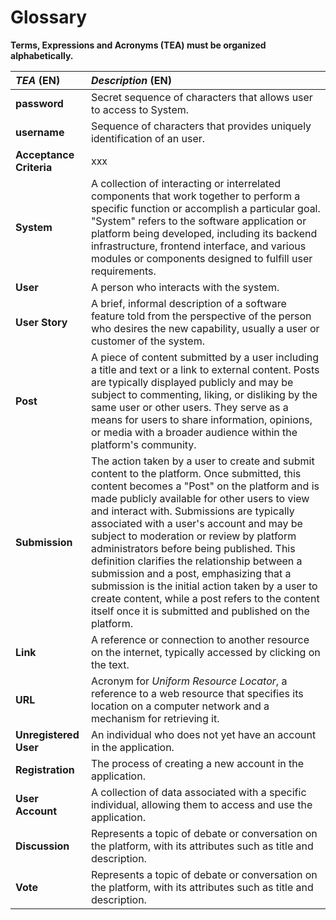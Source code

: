 # Glossary

**Terms, Expressions and Acronyms (TEA) must be organized alphabetically.**



| **_TEA_** (EN) | **_Description_** (EN)                                                                    |                                       
|:---------------|:------------------------------------------------------------------------------------------|
**password**      | Secret sequence of characters that allows user to access to System. |                                                                   |
| **username**      | Sequence of characters that provides uniquely identification of an user. |                                      |
| **Acceptance Criteria**      | xxx |
**System** | A collection of interacting or interrelated components that work together to perform a specific function or accomplish a particular goal. "System" refers to the software application or platform being developed, including its backend infrastructure, frontend interface, and various modules or components designed to fulfill user requirements. |
| **User** | A person who interacts with the system. |
| **User Story** | A brief, informal description of a software feature told from the perspective of the person who desires the new capability, usually a user or customer of the system. |
| **Post** | A piece of content submitted by a user including a title and text or a link to external content. Posts are typically displayed publicly and may be subject to commenting, liking, or disliking by the same user or other users. They serve as a means for users to share information, opinions, or media with a broader audience within the platform's community. |
| **Submission** | The action taken by a user to create and submit content to the platform. Once submitted, this content becomes a "Post" on the platform and is made publicly available for other users to view and interact with. Submissions are typically associated with a user's account and may be subject to moderation or review by platform administrators before being published. This definition clarifies the relationship between a submission and a post, emphasizing that a submission is the initial action taken by a user to create content, while a post refers to the content itself once it is submitted and published on the platform.|
| **Link** | A reference or connection to another resource on the internet, typically accessed by clicking on the text. |
| **URL** | Acronym for _Uniform Resource Locator_, a reference to a web resource that specifies its location on a computer network and a mechanism for retrieving it. |
| **Unregistered User** | An individual who does not yet have an account in the application. |
| **Registration** | The process of creating a new account in the application. |
| **User Account** | A collection of data associated with a specific individual, allowing them to access and use the application. |
| **Discussion** | Represents a topic of debate or conversation on the platform, with its attributes such as title and description. |
| **Vote** | Represents a topic of debate or conversation on the platform, with its attributes such as title and description. |




